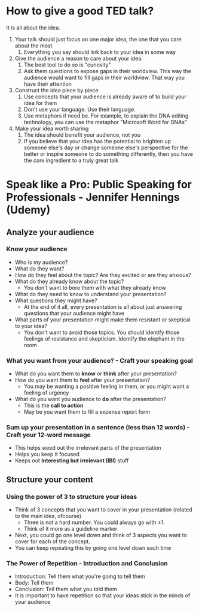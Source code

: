 # How to give a good TED talk?
It is all about the idea.

1. Your talk should just focus on one major idea, the one that you care about the most
	1. Everything you say should link back to your idea in some way
2. Give the audience a reason to care about your idea. 
	1. The best tool to do so is "curiosity"
	2. Ask them questions to expose gaps in their worldview. This way the audience would want to fill gaps in their worldview. That way you have their attention
3. Construct the idea piece by piece
	1. Use concepts that your audience is already aware of to build your idea for them
	2. Don't use your language. Use their language.
	3. Use metaphors if need be. For example, to explain the DNA editing technology, you can use the metaphor "Microsoft Word for DNAs"
4. Make your idea worth sharing
	1. The idea should benefit your audience, not you
	2. If you believe that your idea has the potential to brighten up someone else's day or change someone else's perspective for the better or inspire someone to do something differently, then you have the core ingredient to a truly great talk

# Speak like a Pro: Public Speaking for Professionals - Jennifer Hennings (Udemy)
## Analyze your audience
### Know your audience
- Who is my audience?
- What do they want?
- How do they feel about the topic? Are they excited or are they anxious?
- What do they already know about the topic?
	- You don't want to bore them with what they already know
- What do they need to know to understand your presentation?
- What questions they might have?
	- At the end of it all, every presentation is all about just answering questions that your audience might have
- What parts of your presentation might make them resistant or skeptical to your idea?
	- You don't want to avoid those topics. You should identify those feelings of resistance and skepticism.  Identify the elephant in the room

### What you want from your audience? - Craft your speaking goal
- What do you want them to **know** or **think** after your presentation?
- How do you want them to **feel** after your presentation?
	- You may be wanting a positive feeling in them, or you might want a feeling of urgency
- What do you want you audience to **do** after the presentation?
	- This is the **call to action**
	- May be you want them to fill a expense report form

### Sum up your presentation in a sentence (less than 12 words) - Craft your 12-word message
- This helps weed out the irrelevant parts of the presentation
- Helps you keep it focused
- Keeps out **Interesting but irrelevant (IBI)** stuff

## Structure your content
### Using the power of 3 to structure your ideas
- Think of 3 concepts that you want to cover in your presentation (related to the main idea, ofcourse)
	- Three is not a hard number. You could always go with $\pm 1$.
	- Think of it more as a guideline marker
- Next, you could go one level down and think of 3 aspects you want to cover for each of the concept.
- You can keep repeating this by going one level down each time

### The Power of Repetition - Introduction and Conclusion
- Introduction: Tell them what you're going to tell them
- Body: Tell them
- Conclusion: Tell them what you told them
- It is important to have repetition so that your ideas stick in the minds of your audience